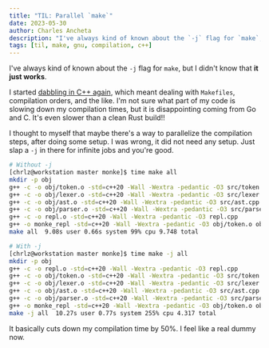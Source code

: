 ```yaml
---
title: "TIL: Parallel `make`"
date: 2023-05-30
author: Charles Ancheta
description: "I've always kind of known about the `-j` flag for `make`, but I didn't know that **it just works**."
tags: [til, make, gnu, compilation, c++]
---
```


I've always kind of known about the `-j` flag for `make`, but I didn't know
that **it just works**.

<!--more-->

I started [dabbling in C++ again](https://github.com/cbebe/monkey-cpp), which
meant dealing with `Makefiles`, compilation orders, and the like. I'm not sure
what part of my code is slowing down my compilation times, but it is
disappointing coming from Go and C. It's even slower than a clean Rust build!!

I thought to myself that maybe there's a way to parallelize the compilation
steps, after doing some setup. I was wrong, it did not need any setup. Just
slap a `-j` in there for infinite jobs and you're good.

```bash
# Without -j
[chrlz@workstation master monke]$ time make all
mkdir -p obj
g++ -c -o obj/token.o -std=c++20 -Wall -Wextra -pedantic -O3 src/token.cpp
g++ -c -o obj/lexer.o -std=c++20 -Wall -Wextra -pedantic -O3 src/lexer.cpp
g++ -c -o obj/ast.o -std=c++20 -Wall -Wextra -pedantic -O3 src/ast.cpp
g++ -c -o obj/parser.o -std=c++20 -Wall -Wextra -pedantic -O3 src/parser.cpp
g++ -c -o repl.o -std=c++20 -Wall -Wextra -pedantic -O3 repl.cpp
g++ -o monke_repl -std=c++20 -Wall -Wextra -pedantic -O3 obj/token.o obj/lexer.o obj/ast.o obj/parser.o repl.o
make all  9.08s user 0.66s system 99% cpu 9.748 total

# With -j
[chrlz@workstation master monke]$ time make -j all
mkdir -p obj
g++ -c -o repl.o -std=c++20 -Wall -Wextra -pedantic -O3 repl.cpp
g++ -c -o obj/token.o -std=c++20 -Wall -Wextra -pedantic -O3 src/token.cpp
g++ -c -o obj/lexer.o -std=c++20 -Wall -Wextra -pedantic -O3 src/lexer.cpp
g++ -c -o obj/ast.o -std=c++20 -Wall -Wextra -pedantic -O3 src/ast.cpp
g++ -c -o obj/parser.o -std=c++20 -Wall -Wextra -pedantic -O3 src/parser.cpp
g++ -o monke_repl -std=c++20 -Wall -Wextra -pedantic -O3 obj/token.o obj/lexer.o obj/ast.o obj/parser.o repl.o
make -j all  10.27s user 0.77s system 255% cpu 4.317 total
```

It basically cuts down my compilation time by 50%. I feel like a real dummy
now.
